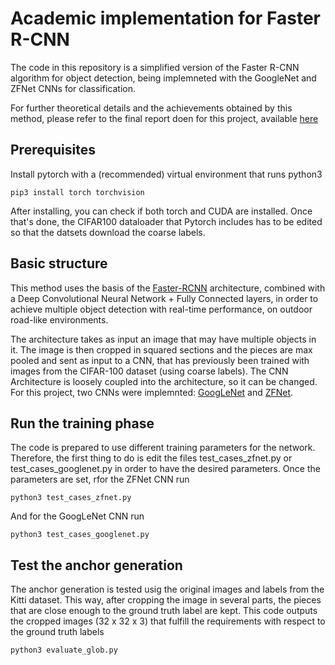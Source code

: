 # Academic implementation for Faster R-CNN
The code in this repository is a simplified version of the Faster R-CNN algorithm for object detection, being implemneted with the GoogleNet and ZFNet CNNs for classification.

For further theoretical details and the achievements obtained by this method, please refer to the final report doen for this project, available [here](https://github.com/david-villagra/Academic-Faster-RCNN/blob/master/academic_faster_rcnn.pdf)

## Prerequisites
Install pytorch with a (recommended) virtual environment that runs python3
```
pip3 install torch torchvision
```
After installing, you can check if both torch and CUDA are installed. Once that's done, the CIFAR100 dataloader that Pytorch includes has to be edited so that the datsets download the coarse labels. 

## Basic structure

This method uses the basis of the [Faster-RCNN](https://arxiv.org/abs/1506.01497?context=cs.CV) architecture, combined with a Deep Convolutional Neural Network + Fully Connected layers, in order to achieve multiple object detection with real-time performance, on outdoor road-like environments.

The architecture takes as input an image that may have multiple objects in it. The image is then cropped in squared sections and the pieces are max pooled and sent as input to a CNN, that has previously been trained with images from the CIFAR-100 dataset (using coarse labels). The CNN Architecture is loosely coupled into the architecture, so it can be changed. For this project, two CNNs were implemnted: [GoogLeNet](https://research.google/pubs/pub43022/) and [ZFNet](https://arxiv.org/abs/1311.2901).

## Run the training phase
The code is prepared to use different training parameters for the network. Therefore, the first thing to do is edit the files test_cases_zfnet.py or test_cases_googlenet.py in order to have the desired parameters. Once the parameters are set, rfor the ZFNet CNN run
```
python3 test_cases_zfnet.py
```
And for the GoogLeNet CNN run
```
python3 test_cases_googlenet.py
```

## Test the anchor generation
The anchor generation is tested usig the original images and labels from the Kitti dataset. This way, after cropping the image in several parts, the pieces that are close enough to the ground truth label are kept. This code outputs the cropped images (32 x 32 x 3) that fulfill the requirements with respect to the ground truth labels

```
python3 evaluate_glob.py
```
